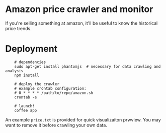 # Amazon price crawler and monitor

If you're selling something at amazon, it'll be useful to know the historical price trends.

# Deployment

```
    # dependencies
    sudo apt-get install phantomjs  # necessary for data crawling and analysis
    npm install

    # deploy the crawler
    # example crontab configuration:
    # 0 * * * * /path/to/repo/amazon.sh 
    crontab -e

    # launch!
    coffee app
```

An example `price.txt` is provided for quick visualizaiton prwview. You may want to remove it before crawling your own data.
